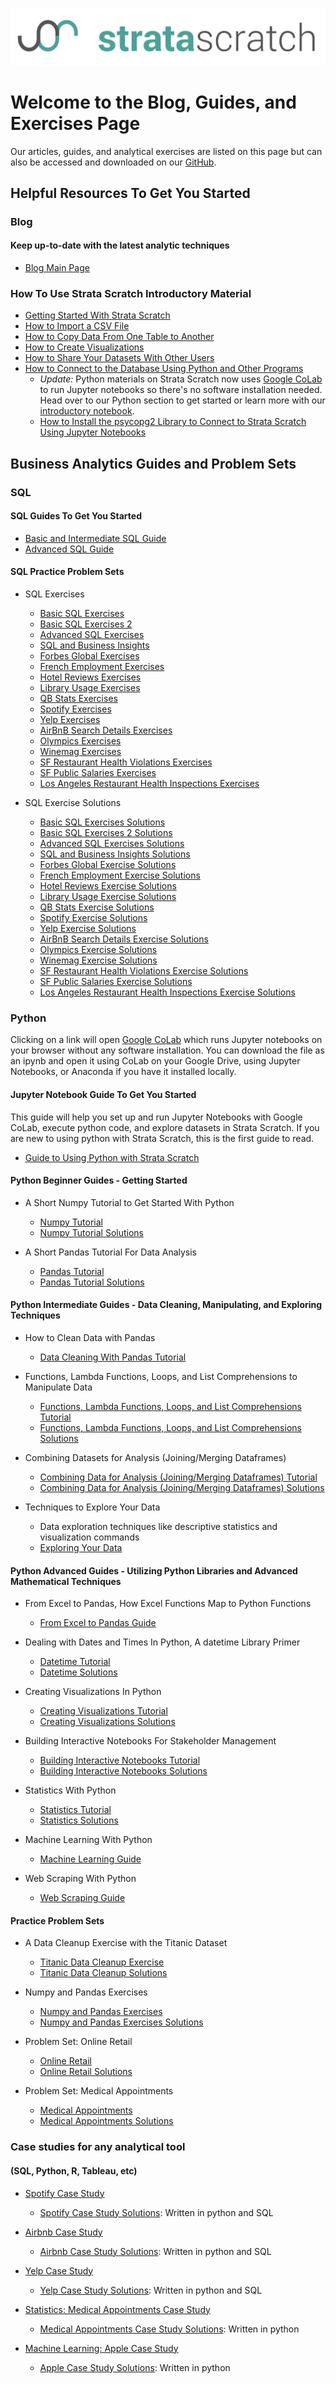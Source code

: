 [![strata scratch](assets/sslogo.jpg)](https://stratascratch.com)
# Welcome to the Blog, Guides, and Exercises Page

Our articles, guides, and analytical exercises are listed on this page but can also be accessed and downloaded on our [GitHub](https://github.com/stratascratch). 

## Helpful Resources To Get You Started

### Blog 
#### Keep up-to-date with the latest analytic techniques
- [Blog Main Page](https://stratascratch.com/blog)

### How To Use Strata Scratch Introductory Material

- [Getting Started With Strata Scratch](https://education.stratascratch.com/guides/getting-started-with-stratascratch/getting-started-with-stratascratch)
- [How to Import a CSV File](https://education.stratascratch.com/guides/how-to-import-csv-file/how-to-import-csv-file)
- [How to Copy Data From One Table to Another](https://education.stratascratch.com/guides/how-to-copy-data-from-one-table-to-another/how-to-copy-data-from-one-table-to-another)
- [How to Create Visualizations](https://education.stratascratch.com/guides/how-to-create-visualizations/how-to-create-visualizations)
- [How to Share Your Datasets With Other Users](https://education.stratascratch.com/guides/how-to-share-your-datasets-with-other-users/how-to-share-your-datasets-with-other-users)
- [How to Connect to the Database Using Python and Other Programs](https://education.stratascratch.com/guides/how-to-connect-to-the-database-using-python-and-other-programs/how-to-connect-to-the-database-using-python-and-other-programs)
    - *Update:* Python materials on Strata Scratch now uses [Google CoLab](https://colab.research.google.com/) to run Jupyter notebooks so there's no software installation needed. Head over to our Python section to get started or learn more with our [introductory notebook](https://colab.research.google.com/drive/1tHxAbgbxM60VUIrVQW508EwB1b3wFk5g).
  - [How to Install the psycopg2 Library to Connect to Strata Scratch Using Jupyter Notebooks](https://education.stratascratch.com/guides/how-to-connect-to-the-database-using-python-and-other-programs/how-to-install-psycopg2-to-connect-to-strata-scratch-using-python)


## Business Analytics Guides and Problem Sets

### SQL
#### SQL Guides To Get You Started
- [Basic and Intermediate SQL Guide](https://education.stratascratch.com/guides/sql-guide/sql-guide)
- [Advanced SQL Guide](https://education.stratascratch.com/guides/sql-guide/advanced-sql-guide)

#### SQL Practice Problem Sets
- SQL Exercises
  - [Basic SQL Exercises](https://education.stratascratch.com/SQL%20Exercises/Exercises/basic-sql-exercises)
  - [Basic SQL Exercises 2](https://education.stratascratch.com/SQL%20Exercises/Exercises/basic-sql-exercises-2)
  - [Advanced SQL Exercises](https://education.stratascratch.com/SQL%20Exercises/Exercises/advanced-sql-exercises)
  - [SQL and Business Insights](https://education.stratascratch.com/SQL%20Exercises/Exercises/sql-and-business-insights)
  - [Forbes Global Exercises](https://education.stratascratch.com/SQL%20Exercises/Exercises/forbes-global-exercises)
  - [French Employment Exercises](https://education.stratascratch.com/SQL%20Exercises/Exercises/french-employment-exercises)
  - [Hotel Reviews Exercises](https://education.stratascratch.com/SQL%20Exercises/Exercises/hotel-reviews-exercises)
  - [Library Usage Exercises](https://education.stratascratch.com/SQL%20Exercises/Exercises/library-usage-exercises)
  - [QB Stats Exercises](https://education.stratascratch.com/SQL%20Exercises/Exercises/qbstats-1996-2016-exercises)
  - [Spotify Exercises](https://education.stratascratch.com/SQL%20Exercises/Exercises/spotify-exercises)
  - [Yelp Exercises](https://education.stratascratch.com/SQL%20Exercises/Exercises/yelp-exercises)
  - [AirBnB Search Details Exercises](https://education.stratascratch.com/SQL%20Exercises/Exercises/airbnb-search-details-exercises)
  - [Olympics Exercises](https://education.stratascratch.com/SQL%20Exercises/Exercises/olympics-exercises)
  - [Winemag Exercises](https://education.stratascratch.com/SQL%20Exercises/Exercises/winemag-exercises)
  - [SF Restaurant Health Violations Exercises](https://education.stratascratch.com/SQL%20Exercises/Exercises/sf-restaurant-health-violations-exercises)
  - [SF Public Salaries Exercises](https://education.stratascratch.com/SQL%20Exercises/Exercises/sf-public-salaries-exercises)
  - [Los Angeles Restaurant Health Inspections Exercises](https://education.stratascratch.com/SQL%20Exercises/Exercises/los-angeles-restaurant-health-inspections-exercises)


- SQL Exercise Solutions
  - [Basic SQL Exercises Solutions](https://education.stratascratch.com/SQL%20Exercises/Solutions/basic-sql-exercises-with-solutions)
  - [Basic SQL Exercises 2 Solutions](https://education.stratascratch.com/SQL%20Exercises/Solutions/basic-sql-exercises-2-with-solutions)
  - [Advanced SQL Exercises Solutions](https://education.stratascratch.com/SQL%20Exercises/Solutions/advanced-sql-exercises-with-solutions)
  - [SQL and Business Insights Solutions](https://education.stratascratch.com/SQL%20Exercises/Solutions/sql-and-business-insights-with-solutions)
  - [Forbes Global Exercise Solutions](https://education.stratascratch.com/SQL%20Exercises/Solutions/forbes-global-exercise-solutions)
  - [French Employment Exercise Solutions](https://education.stratascratch.com/SQL%20Exercises/Solutions/french-employment-exercise-solutions)
  - [Hotel Reviews Exercise Solutions](https://education.stratascratch.com/SQL%20Exercises/Solutions/hotel-reviews-exercise-solutions)
  - [Library Usage Exercise Solutions](https://education.stratascratch.com/SQL%20Exercises/Solutions/library-usage-exercise-solutions)
  - [QB Stats Exercise Solutions](https://education.stratascratch.com/SQL%20Exercises/Solutions/qbstats-1996-2016-exercise-solutions)
  - [Spotify Exercise Solutions](https://education.stratascratch.com/SQL%20Exercises/Solutions/spotify-exercise-solutions)
  - [Yelp Exercise Solutions](https://education.stratascratch.com/SQL%20Exercises/Solutions/yelp-exercise-solutions)
  - [AirBnB Search Details Exercise Solutions](https://education.stratascratch.com/SQL%20Exercises/Solutions/airbnb-search-details-exercises-solutions)
  - [Olympics Exercise Solutions](https://education.stratascratch.com/SQL%20Exercises/Solutions/olympics-exercises-solutions)
  - [Winemag Exercise Solutions](https://education.stratascratch.com/SQL%20Exercises/Solutions/winemag-exercises-solutions)
  - [SF Restaurant Health Violations Exercise Solutions](https://education.stratascratch.com/SQL%20Exercises/Solutions/sf-restaurant-health-violations-exercises-solutions)
  - [SF Public Salaries Exercise Solutions](https://education.stratascratch.com/SQL%20Exercises/Solutions/sf-public-salaries-exercises-solutions)
  - [Los Angeles Restaurant Health Inspections Exercise Solutions](https://education.stratascratch.com/SQL%20Exercises/Solutions/los-angeles-restaurant-health-inspections-exercises-solutions)
    

### Python 
Clicking on a link will open [Google CoLab](https://colab.research.google.com/) which runs Jupyter notebooks on your browser without any software installation. You can download the file as an ipynb and open it using CoLab on your Google Drive, using Jupyter Notebooks, or Anaconda if you have it installed locally.

#### Jupyter Notebook Guide To Get You Started 
This guide will help you set up and run Jupyter Notebooks with Google CoLab, execute python code, and explore datasets in Strata Scratch. If you are new to using python with Strata Scratch, this is the first guide to read.
- [Guide to Using Python with Strata Scratch](https://colab.research.google.com/drive/1tHxAbgbxM60VUIrVQW508EwB1b3wFk5g)

#### Python Beginner Guides - Getting Started
- A Short Numpy Tutorial to Get Started With Python
    - [Numpy Tutorial](https://colab.research.google.com/drive/1NQDtO3Y8kApxS5SwMPE2hvdUl3T_of4V)
    - [Numpy Tutorial Solutions](https://colab.research.google.com/drive/16rphW-v8ugVo79TkbFtwaiblrl9_-uiC)
  
- A Short Pandas Tutorial For Data Analysis
    - [Pandas Tutorial](https://colab.research.google.com/drive/1a4sbKG7jOJGn4oeonQPA8XjJm7OYgcdX)
    - [Pandas Tutorial Solutions](https://colab.research.google.com/drive/1xlZW9s2QpH2yClFXwLLNqm3sn_rU-yjz)  

#### Python Intermediate Guides - Data Cleaning, Manipulating, and Exploring Techniques
- How to Clean Data with Pandas 
    - [Data Cleaning With Pandas Tutorial](https://colab.research.google.com/drive/1DkmrA861GOdqBdgf4j7Fs4H1CWy6Aasy)
  
- Functions, Lambda Functions, Loops, and List Comprehensions to Manipulate Data
    - [Functions, Lambda Functions, Loops, and List Comprehensions Tutorial](https://colab.research.google.com/drive/1cW5bu556n1XeP6uZrR0kuFl6Mv1Tt3k7)
    - [Functions, Lambda Functions, Loops, and List Comprehensions Solutions](https://colab.research.google.com/drive/1ESfjBY6VZxvLr1BrTJz88fXS4TEOLdsH)

- Combining Datasets for Analysis (Joining/Merging Dataframes)
    - [Combining Data for Analysis (Joining/Merging Dataframes) Tutorial](https://colab.research.google.com/drive/19qeRuPoq3lw6-jPjouWaKYl_Fa6g_pBB)
    - [Combining Data for Analysis (Joining/Merging Dataframes) Solutions](https://colab.research.google.com/drive/1wQhHCgIhzS2hFMzwh9YH9ylYQUpCoD45)

- Techniques to Explore Your Data
    - Data exploration techniques like descriptive statistics and visualization commands
    - [Exploring Your Data](https://colab.research.google.com/drive/16N8DGj_qrg-clvAakHTiiNNP6l8P8eUO)
    
#### Python Advanced Guides - Utilizing Python Libraries and Advanced Mathematical Techniques
- From Excel to Pandas, How Excel Functions Map to Python Functions
    - [From Excel to Pandas Guide](https://colab.research.google.com/drive/105vXFkumbDaFhbmhfolPMZbqBBsA_wqL)
  
- Dealing with Dates and Times In Python, A datetime Library Primer
    - [Datetime Tutorial](https://colab.research.google.com/drive/1bpeKd3ktTc7UQ575c1JKnV2HdxCMFxFQ)
    - [Datetime Solutions](https://colab.research.google.com/drive/1RCK8kWln4fSYeHvY6rGbozB938iqYmVQ)
  
- Creating Visualizations In Python
    - [Creating Visualizations Tutorial](https://colab.research.google.com/drive/1SOOsVpbNp0f2anD6pOx1oVbgaa-Mp81T)
    - [Creating Visualizations Solutions](https://colab.research.google.com/drive/1ncNwIuY_0BSXB7500XF2JC9yJMA_Qi27)
  
 - Building Interactive Notebooks For Stakeholder Management
    - [Building Interactive Notebooks Tutorial](https://colab.research.google.com/drive/14uWejf0v1DII-CfcY48bl06i2zlSx-hl)
    - [Building Interactive Notebooks Solutions](https://colab.research.google.com/drive/1iCujafEtjqdhx5ECSj_3HepyExpBS6hH)
  
- Statistics With Python
    - [Statistics Tutorial](https://colab.research.google.com/drive/1Z0OdP__UxMGFu4jnpNT2ytJYbdqDEy8a)
    - [Statistics Solutions](https://colab.research.google.com/drive/1fcxGh3JG3VjqtNo_lRKXjOqrjPdoQ2aJ)

- Machine Learning With Python
    - [Machine Learning Guide](https://colab.research.google.com/drive/1C2oiJPylbu5SRS0snUU7YBpRRxAQ-ixF)  
  
- Web Scraping With Python
    - [Web Scraping Guide](https://colab.research.google.com/drive/15AEaOsAKWgikKY7BEOWxUlKsjjBjRD6R)
  
#### Practice Problem Sets
- A Data Cleanup Exercise with the Titanic Dataset
    - [Titanic Data Cleanup Exercise](https://colab.research.google.com/drive/1IXqngDNx5GgDxa3D9YzGOWWWHIJZcygR)
    - [Titanic Data Cleanup Solutions](https://colab.research.google.com/drive/1ZtLbBSxh0NeOsTeDS9YlHEka4Qtv3Ukp)
  
- Numpy and Pandas Exercises
    - [Numpy and Pandas Exercises](https://colab.research.google.com/drive/1XJi1CIQG9oJJhGWjrKHh7Xgf13JCxkdx)
    - [Numpy and Pandas Exercises Solutions](https://colab.research.google.com/drive/174qr2ObkPNt3hPXb_H_pyHOu3ywjdXvq)

- Problem Set: Online Retail
    - [Online Retail](https://colab.research.google.com/drive/1zMBEmyxGNjlCCbxsA9Ae_uvS0FS0F_IT)
    - [Online Retail Solutions](https://colab.research.google.com/drive/1ESPTy0JQ5B5dhTzaPYU8k4UkLIegnE8p)
  
- Problem Set: Medical Appointments
    - [Medical Appointments](https://colab.research.google.com/drive/1WKMDyIWCDtGcAoPqP1BdyH8_5UsLJC8z)
    - [Medical Appointments Solutions](https://colab.research.google.com/drive/1nCfSbhGL7wYIiaKOjwtE7FTPs9T9LHjp)

### Case studies for any analytical tool 
#### (SQL, Python, R, Tableau, etc)
- [Spotify Case Study](https://education.stratascratch.com/Data%20Analytics%20Case%20Studies/Spotify)
    - [Spotify Case Study Solutions](https://colab.research.google.com/drive/1XG-TZbwU2oIZfZOIuX82cAqneK7-1ZSZ): Written in python and SQL

- [Airbnb Case Study](https://education.stratascratch.com/Data%20Analytics%20Case%20Studies/Airbnb)
    - [Airbnb Case Study Solutions](https://colab.research.google.com/drive/1BMSK4IvGQWfNLXkcLPLaGVsLnywQ0SOG): Written in python and SQL

- [Yelp Case Study](https://education.stratascratch.com/Data%20Analytics%20Case%20Studies/Yelp)
    - [Yelp Case Study Solutions](https://colab.research.google.com/drive/1GbDFj15cFtG-P6xjj-AK-K119CWIC4Q2): Written in python and SQL

- [Statistics: Medical Appointments Case Study](https://education.stratascratch.com/Data%20Analytics%20Case%20Studies/Medical%20Appointments)
    - [Medical Appointments Case Study Solutions](https://colab.research.google.com/drive/1iTKUv7KEqwyicudr_yKNWV1GgsPQKfx6): Written in python

- [Machine Learning: Apple Case Study](https://education.stratascratch.com/Data%20Analytics%20Case%20Studies/Apple)
    - [Apple Case Study Solutions](https://colab.research.google.com/drive/16JqMA7EidM4AjfoXjYQ1K1A_eN0YwlTE): Written in python
